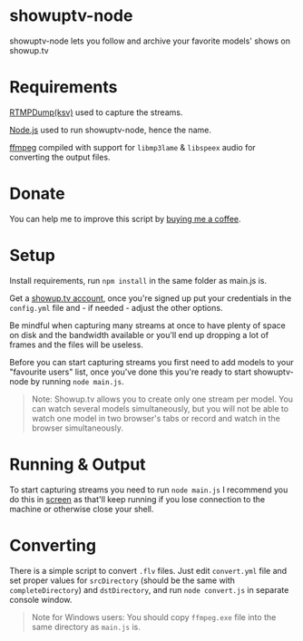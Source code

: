 showuptv-node
==========

showuptv-node lets you follow and archive your favorite models' shows on showup.tv

Requirements
==========
[RTMPDump(ksv)](https://github.com/BurntSushi/rtmpdump-ksv) used to capture the streams.

[Node.js](https://nodejs.org/download/) used to run showuptv-node, hence the name.

[ffmpeg](https://www.ffmpeg.org/download.html) compiled with support for `libmp3lame` & `libspeex` audio for converting the output files.

Donate
===========
You can help me to improve this script by [buying me a coffee](https://ko-fi.com/A320FTJ).

Setup
===========

Install requirements, run `npm install` in the same folder as main.js is.

Get a [showup.tv account](https://showup.tv), once you're signed up put your credentials in the `config.yml` file and - if needed - adjust the other options.

Be mindful when capturing many streams at once to have plenty of space on disk and the bandwidth available or you'll end up dropping a lot of frames and the files will be useless.

Before you can start capturing streams you first need to add models to your "favourite users" list, once you've done this you're ready to start showuptv-node by running `node main.js`.

> Note: Showup.tv allows you to create only one stream per model. You can watch several models simultaneously, but you will not be able to watch one model in two browser's tabs or record and watch in the
browser simultaneously.

Running & Output
===========

To start capturing streams you need to run `node main.js` I recommend you do this in [screen](https://www.gnu.org/software/screen/) as that'll keep running if you lose connection to the machine or otherwise close your shell.

Converting
===========

There is a simple script to convert `.flv` files. Just edit `convert.yml` file and set proper values for `srcDirectory` (should be the same with `completeDirectory`) and `dstDirectory`, and run `node convert.js` in separate console window.

> Note for Windows users: You should copy `ffmpeg.exe` file into the same directory as `main.js` is.